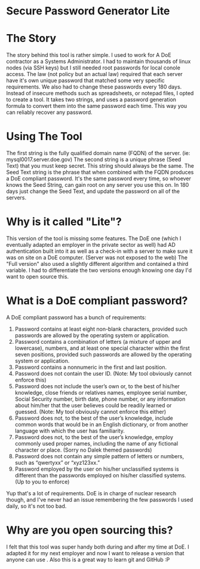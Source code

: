 Secure Password Generator Lite
=================


The Story
==================
The story behind this tool is rather simple. I used to work for A DoE contractor as a Systems Administrator.
I had to maintain thousands of linux nodes (via SSH keys) but I still needed root passwords for local conole
access. The law (not policy but an actual law) required that each server have it's own unique password that matched
some very specific requirements. We also had to change these passwords every 180 days. Instead of insecure methods
such as spreadsheets, or notepad files, I opted to create a tool. It takes two strings, and uses a password generation
formula to convert them into the same password each time. This way you can reliably recover any password.

Using The Tool
==================
The first string is the fully qualified domain name (FQDN) of the server. (ie: mysql0017.server.doe.gov)
The second string is a unique phrase (Seed Text) that you must keep secret. This string should always be the same.
The Seed Text string is the phrase that when combined with the FQDN produces a DoE compliant password.
It's the same password every time, so whoever knows the Seed String, can gain root on any server you use this on.
In 180 days just change the Seed Text, and update the password on all of the servers.

Why is it called "Lite"?
==================
This version of the tool is missing some features. The DoE one (which I eventually adapted an employer in the private
sector as well) had AD authentication built into it as well as a check-in with a server to make sure it was on site
on a DoE computer. (Server was not exposed to the web) The "Full version" also used a slightly different algorithm and contained
a third variable. I had to differentiate the two versions enough knowing one day I'd want to open source this.

What is a DoE compliant password?
==================
A DoE compliant password has a bunch of requirements:
1) Password contains at least eight non-blank characters, provided such passwords are allowed by the operating system or application.
2) Password contains a combination of letters (a mixture of upper and lowercase), numbers, and at least one special character within the
first seven positions, provided such passwords are allowed by the operating system or application.
3) Password contains a nonnumeric in the first and last position.
4) Password does not contain the user ID. (Note: My tool obviously cannot enforce this)
5) Password does not include the user’s own or, to the best of his/her knowledge, close friends or
relatives names, employee serial number, Social Security number, birth date, phone number, or any
information about him/her that the user believes could be readily learned or guessed. (Note: My tool obviously cannot enforce this either)
6) Password does not, to the best of the user’s knowledge, include common words that would be in an English dictionary, or from another
language with which the user has familiarity.
7) Password does not, to the best of the user’s knowledge, employ commonly used proper names, including the name of any
fictional character or place. (Sorry no Dalek themed passwords)
8) Password does not contain any simple pattern of letters or numbers, such as “qwertyxx” or “xyz123xx.”
9) Password employed by the user on his/her unclassified systems is different than the passwords employed
on his/her classified systems. (Up to you to enforce)

Yup that's a lot of requirements. DoE is in charge of nuclear research though, and I've never had an issue
remembering the few passwords I used daily, so it's not too bad.

Why are you open sourcing this?
==================
I felt that this tool was super handy both during and after my time at DoE. I adapted it for my next employer
and now I want to release a version that anyone can use . Also this is a great way to learn git and GitHub :P
